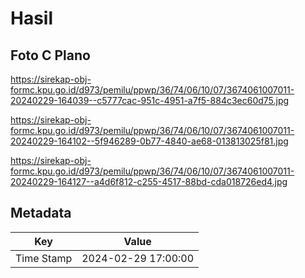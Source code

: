# Hasil

## Foto C Plano

https://sirekap-obj-formc.kpu.go.id/d973/pemilu/ppwp/36/74/06/10/07/3674061007011-20240229-164039--c5777cac-951c-4951-a7f5-884c3ec60d75.jpg

https://sirekap-obj-formc.kpu.go.id/d973/pemilu/ppwp/36/74/06/10/07/3674061007011-20240229-164102--5f946289-0b77-4840-ae68-013813025f81.jpg

https://sirekap-obj-formc.kpu.go.id/d973/pemilu/ppwp/36/74/06/10/07/3674061007011-20240229-164127--a4d6f812-c255-4517-88bd-cda018726ed4.jpg


## Metadata

| Key        | Value               |
| ---------- | ------------------- |
| Time Stamp | 2024-02-29 17:00:00 |




